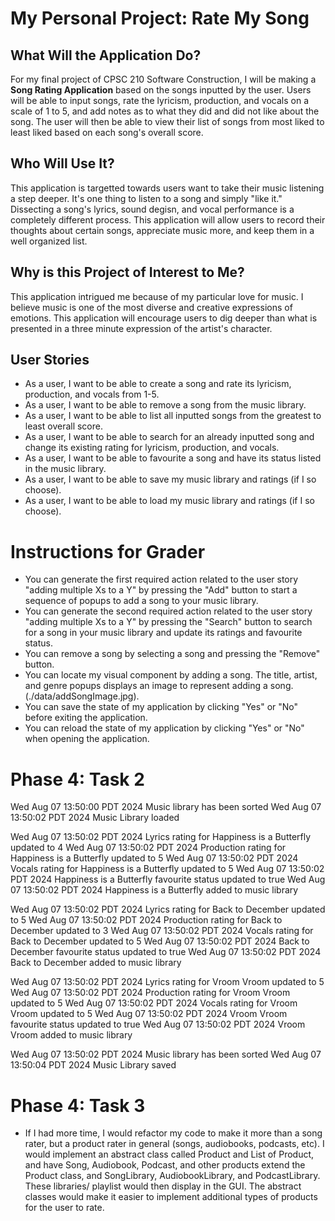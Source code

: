 # My Personal Project: Rate My Song

## What Will the Application Do?
For my final project of CPSC 210 Software Construction, I will be making a **Song Rating Application**
based on the songs inputted by the user. Users will be able to input songs, rate the lyricism, production,
and vocals on a scale of 1 to 5, and add notes as to what they did and did not like about the song. 
The user will then be able to view their list of songs from most liked to least liked based on each song's
overall score.

## Who Will Use It?
This application is targetted towards users want to take their music listening a step deeper. It's one thing
to listen to a song and simply "like it." Dissecting a song's lyrics, sound degisn, and vocal performance
is a completely different process. This application will allow users to record their thoughts about certain
songs, appreciate music more, and keep them in a well organized list.

## Why is this Project of Interest to Me?
This application intrigued me because of my particular love for music. I believe music is one of the 
most diverse and creative expressions of emotions. This application will encourage users to dig deeper
than what is presented in a three minute expression of the artist's character. 

## User Stories
- As a user, I want to be able to create a song and rate its lyricism, production, and vocals from 1-5.
- As a user, I want to be able to remove a song from the music library.
- As a user, I want to be able to list all inputted songs from the greatest to least overall score.
- As a user, I want to be able to search for an already inputted song and change its existing rating 
for lyricism, production, and vocals. 
- As a user, I want to be able to favourite a song and have its status listed in the music library.
- As a user, I want to be able to save my music library and ratings (if I so choose).
- As a user, I want to be able to load my music library and ratings (if I so choose).

# Instructions for Grader

- You can generate the first required action related to the user story "adding multiple Xs to a Y" by
pressing the "Add" button to start a sequence of popups to add a song to your music library.
- You can generate the second required action related to the user story "adding multiple Xs to a Y" by
pressing the "Search" button to search for a song in your music library and update its ratings and favourite
status. 
- You can remove a song by selecting a song and pressing the "Remove" button.
- You can locate my visual component by adding a song. The title, artist, and genre popups displays an image
to represent adding a song. (./data/addSongImage.jpg).
- You can save the state of my application by clicking "Yes" or "No" before exiting the application.
- You can reload the state of my application by clicking "Yes" or "No" when opening the application.

# Phase 4: Task 2
Wed Aug 07 13:50:00 PDT 2024
Music library has been sorted
Wed Aug 07 13:50:02 PDT 2024
Music Library loaded

Wed Aug 07 13:50:02 PDT 2024
Lyrics rating for Happiness is a Butterfly updated to 4
Wed Aug 07 13:50:02 PDT 2024
Production rating for Happiness is a Butterfly updated to 5
Wed Aug 07 13:50:02 PDT 2024
Vocals rating for Happiness is a Butterfly updated to 5
Wed Aug 07 13:50:02 PDT 2024
Happiness is a Butterfly favourite status updated to true
Wed Aug 07 13:50:02 PDT 2024
Happiness is a Butterfly added to music library

Wed Aug 07 13:50:02 PDT 2024
Lyrics rating for Back to December updated to 5
Wed Aug 07 13:50:02 PDT 2024
Production rating for Back to December updated to 3
Wed Aug 07 13:50:02 PDT 2024
Vocals rating for Back to December updated to 5
Wed Aug 07 13:50:02 PDT 2024
Back to December favourite status updated to true
Wed Aug 07 13:50:02 PDT 2024
Back to December added to music library

Wed Aug 07 13:50:02 PDT 2024
Lyrics rating for Vroom Vroom updated to 5
Wed Aug 07 13:50:02 PDT 2024
Production rating for Vroom Vroom updated to 5
Wed Aug 07 13:50:02 PDT 2024
Vocals rating for Vroom Vroom updated to 5
Wed Aug 07 13:50:02 PDT 2024
Vroom Vroom favourite status updated to true
Wed Aug 07 13:50:02 PDT 2024
Vroom Vroom added to music library

Wed Aug 07 13:50:02 PDT 2024
Music library has been sorted
Wed Aug 07 13:50:04 PDT 2024
Music Library saved

# Phase 4: Task 3
- If I had more time, I would refactor my code to make it more than a song rater, but a product rater in general
(songs, audiobooks, podcasts, etc). I would implement an abstract class called Product and List of Product, and 
have Song, Audiobook, Podcast, and other products extend the Product class, and SongLibrary, AudiobookLibrary, and
PodcastLibrary. These libraries/ playlist would then display in the GUI. The abstract classes would make it easier
to implement additional types of products for the user to rate. 
